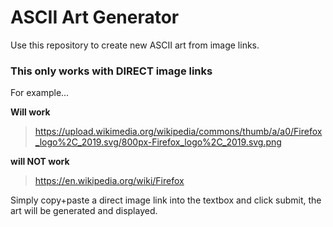 # ASCII Art Generator

Use this repository to create new ASCII art from image links. 

### This only works with DIRECT image links

For example...

**Will work**
>https://upload.wikimedia.org/wikipedia/commons/thumb/a/a0/Firefox_logo%2C_2019.svg/800px-Firefox_logo%2C_2019.svg.png



**will NOT work**
>https://en.wikipedia.org/wiki/Firefox


Simply copy+paste a direct image link into the textbox and click submit, the art will be generated and displayed.
